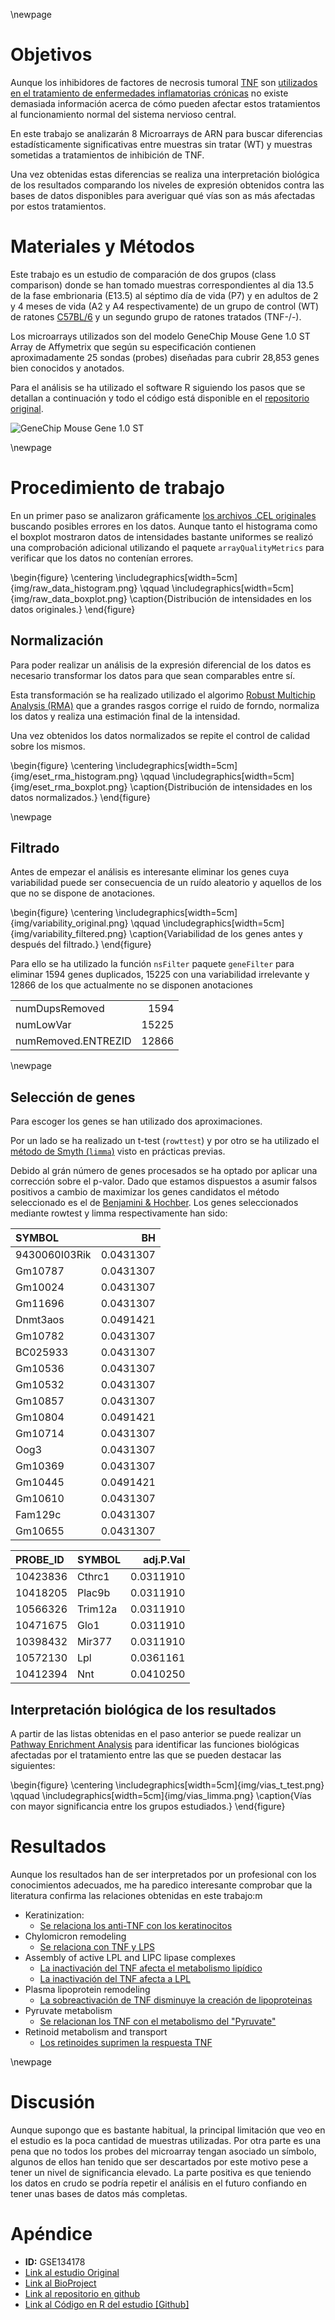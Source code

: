 \newpage
# Objetivos

Aunque los inhibidores de factores de necrosis tumoral [TNF](https://es.wikipedia.org/wiki/Factor_de_necrosis_tumoral) son [utilizados en el tratamiento de enfermedades inflamatorias crónicas](https://www.ncbi.nlm.nih.gov/pubmed/15370396) no existe demasiada información acerca de cómo pueden afectar estos tratamientos al funcionamiento normal del sistema nervioso central.

En este trabajo se analizarán 8 Microarrays de ARN para buscar diferencias estadísticamente significativas entre muestras sin tratar (WT) y muestras sometidas a tratamientos de inhibición de TNF.

Una vez obtenidas estas diferencias se realiza una interpretación biológica de los resultados comparando los niveles de expresión obtenidos contra las bases de datos disponibles para averiguar qué vías son as más afectadas por estos tratamientos.

# Materiales y Métodos

Este trabajo es un estudio de comparación de dos grupos (class comparison) donde se han tomado muestras correspondientes al dia 13.5 de la fase embrionaria (E13.5) al séptimo día de vida (P7) y en adultos de 2 y 4 meses de vida (A2 y A4 respectivamente) de un grupo de control (WT) de ratones [C57BL/6](https://en.wikipedia.org/wiki/C57BL/6) y un segundo grupo de ratones tratados (TNF-/-).

Los microarrays utilizados son del modelo GeneChip Mouse Gene 1.0 ST Array de Affymetrix que según su especificación contienen aproximadamente 25 sondas (probes) diseñadas para cubrir 28,853 genes bien conocidos y anotados.

Para el análisis se ha utilizado el software R siguiendo los pasos que se detallan a continuación y todo el código está disponible en el [repositorio original](https://github.com/IagoLast/ADO_PEC_1).

![GeneChip Mouse Gene 1.0 ST](https://assets.thermofisher.com/TFS-Assets/LSG/product-images/GeneChip_generic_microarray_300dpi_noshad_wht.jpg-250.jpg)


\newpage

# Procedimiento de trabajo

En un primer paso se analizaron gráficamente [los archivos .CEL originales](https://www.ncbi.nlm.nih.gov/geo/download/?acc=GSE134178&format=file) buscando posibles errores en los datos. Aunque tanto el histograma como el boxplot mostraron datos de intensidades bastante uniformes se realizó una comprobación adicional utilizando el paquete `arrayQualityMetrics` para verificar que los datos no contenían errores.

\begin{figure}
    \centering
    \includegraphics[width=5cm]{img/raw_data_histogram.png}
    \qquad
    \includegraphics[width=5cm]{img/raw_data_boxplot.png}
    \caption{Distribución de intensidades en los datos originales.}
\end{figure}

## Normalización

Para poder realizar un análisis de la expresión diferencial de los datos es necesario transformar los datos para que sean comparables entre sí. 

Esta transformación se ha realizado utilizado el algorimo [Robust Multichip Analysis (RMA)](https://www.ncbi.nlm.nih.gov/pubmed/?term=12925520) que a grandes rasgos corrige el ruido de forndo, normaliza los datos y realiza una estimación final de la intensidad.

Una vez obtenidos los datos normalizados se repite el control de calidad sobre los mismos.

\begin{figure}
    \centering
    \includegraphics[width=5cm]{img/eset_rma_histogram.png}
    \qquad
    \includegraphics[width=5cm]{img/eset_rma_boxplot.png}
    \caption{Distribución de intensidades en los datos normalizados.}
\end{figure}

\newpage

## Filtrado

Antes de empezar el análisis es interesante eliminar los genes cuya variabilidad puede ser consecuencia de un ruído aleatorio y aquellos de los que no se
dispone de anotaciones.

\begin{figure}
    \centering
    \includegraphics[width=5cm]{img/variability_original.png}
    \qquad
    \includegraphics[width=5cm]{img/variability_filtered.png}
    \caption{Variabilidad de los genes antes y después del filtrado.}
\end{figure}

Para ello se ha utilizado la función `nsFilter` paquete `geneFilter` para eliminar 1594 genes duplicados, 15225 con una variabilidad irrelevante y 12866 de los que actualmente no se disponen anotaciones

|                    |          |
|:-------------------|---------:|
|numDupsRemoved      | 1594     |
|numLowVar           | 15225    |
|numRemoved.ENTREZID | 12866    |

\newpage

## Selección de genes

Para escoger los genes se han utilizado dos aproximaciones. 

Por un lado se ha realizado un t-test (`rowttest`) y por otro se ha utilizado el [método de Smyth (`limma`)](https://www.ncbi.nlm.nih.gov/pubmed/16646809) visto en prácticas previas.

Debido al grán número de genes procesados se ha optado por aplicar una corrección sobre el p-valor. Dado que estamos dispuestos a asumir falsos positivos a cambio de maximizar los genes candidatos el método seleccionado es el de [Benjamini & Hochber](https://doi.org/10.1007/978-1-4419-9863-7_1215). Los genes seleccionados mediante rowtest y limma respectivamente han sido:

|SYMBOL        |        BH|
|:-------------|---------:|
|9430060I03Rik | 0.0431307|
|Gm10787       | 0.0431307|
|Gm10024       | 0.0431307|
|Gm11696       | 0.0431307|
|Dnmt3aos      | 0.0491421|
|Gm10782       | 0.0431307|
|BC025933      | 0.0431307|
|Gm10536       | 0.0431307|
|Gm10532       | 0.0431307|
|Gm10857       | 0.0431307|
|Gm10804       | 0.0491421|
|Gm10714       | 0.0431307|
|Oog3          | 0.0431307|
|Gm10369       | 0.0431307|
|Gm10445       | 0.0491421|
|Gm10610       | 0.0431307|
|Fam129c       | 0.0431307|
|Gm10655       | 0.0431307|

| **PROBE_ID** | SYMBOL  | adj.P.Val |
| :----------- | :------ | --------: |
| 10423836     | Cthrc1  | 0.0311910 |
| 10418205     | Plac9b  | 0.0311910 |
| 10566326     | Trim12a | 0.0311910 |
| 10471675     | Glo1    | 0.0311910 |
| 10398432     | Mir377  | 0.0311910 |
| 10572130     | Lpl     | 0.0361161 |
| 10412394     | Nnt     | 0.0410250 |



## Interpretación biológica de los resultados

A partir de las listas obtenidas en el paso anterior se puede realizar un [Pathway Enrichment Analysis](https://www.ncbi.nlm.nih.gov/pubmed/30664679) para identificar las funciones biológicas afectadas por el tratamiento entre las que se pueden destacar las siguientes:


\begin{figure}
    \centering
    \includegraphics[width=5cm]{img/vias_t_test.png}
    \qquad
    \includegraphics[width=5cm]{img/vias_limma.png}
    \caption{Vías con mayor significancia entre los grupos estudiados.}
\end{figure}

# Resultados

Aunque los resultados han de ser interpretados por un profesional con los conocimientos adecuados, me ha paredico interesante comprobar que la literatura confirma las relaciones obtenidas en este trabajo:m

- Keratinization:
  - [Se relaciona los anti-TNF con los keratinocitos](https://journals.plos.org/plosone/article?id=10.1371/journal.pone.0159151)
- Chylomicron remodeling 
  - [Se relaciona con TNF y LPS](https://www.sciencedirect.com/topics/medicine-and-dentistry/chylomicron)
- Assembly of active LPL and LIPC lipase complexes
  - [La inactivación del TNF afecta el metabolismo lipídico](http://scielo.isciii.es/pdf/nh/v27n6/01articuloespecial01.pdf)
  - [La inactivación del TNF afecta a LPL ](https://www.ncbi.nlm.nih.gov/pubmed/3495531)
- Plasma lipoprotein remodeling
  - [La sobreactivación de TNF disminuye la creación de lipoproteinas](https://www.ncbi.nlm.nih.gov/pubmed/8572227)
- Pyruvate metabolism
  - [Se relacionan los TNF con el metabolismo del "Pyruvate"](https://www.ncbi.nlm.nih.gov/pubmed/9450646)
- Retinoid metabolism and transport
  - [Los retinoides suprimen la respuesta TNF](https://www.ncbi.nlm.nih.gov/pubmed/14741437)

\newpage

# Discusión

Aunque supongo que es bastante habitual, la principal limitación que veo en el estudio es la poca cantidad de muestras utilizadas.
Por otra parte es una pena que no todos los probes del microarray tengan asociado un símbolo, algunos de ellos han tenido que ser descartados por este motivo pese a tener un nivel de significancia elevado. La parte positiva es que teniendo los datos en crudo se podría repetir el análisis en el futuro confiando en tener unas bases de datos más completas.

# Apéndice

- **ID:** GSE134178
- [Link al estudio Original](https://www.ncbi.nlm.nih.gov/geo/query/acc.cgi?acc=GSE134178)
- [Link al BioProject](https://www.ncbi.nlm.nih.gov/bioproject/PRJNA554146)
- [Link al repositorio en github](https://iagolast.github.io/ADO_PEC_1)
- [Link al Código en R del estudio [Github] ](https://iagolast.github.io/ADO_PEC_1/study.html)